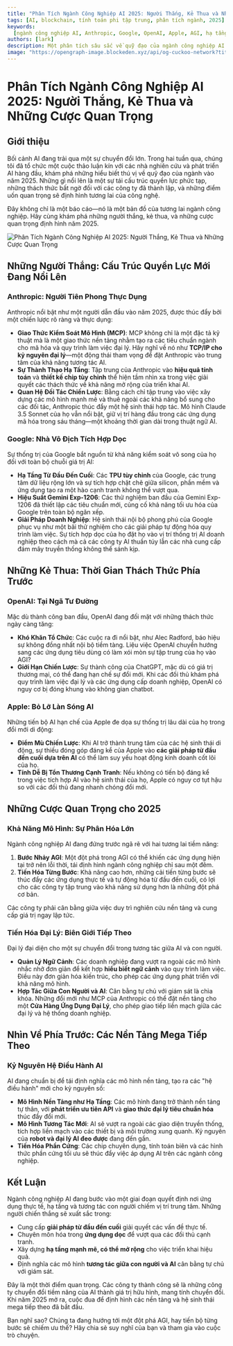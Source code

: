 ```yaml
---
title: "Phân Tích Ngành Công Nghiệp AI 2025: Người Thắng, Kẻ Thua và Những Cược Quan Trọng"
tags: [AI, blockchain, tính toán phi tập trung, phân tích ngành, 2025]
keywords:
  [ngành công nghiệp AI, Anthropic, Google, OpenAI, Apple, AGI, hạ tầng AI]
authors: [lark]
description: Một phân tích sâu sắc về quỹ đạo của ngành công nghiệp AI vào năm 2025, nêu bật các cấu trúc quyền lực mới nổi, thách thức đối với các công ty đã thành lập và những cược quan trọng định hình tương lai của công nghệ.
image: "https://opengraph-image.blockeden.xyz/api/og-cuckoo-network?title=Ph%C3%A2n%20T%C3%ADch%20Ng%C3%A0nh%20C%C3%B4ng%20Nghi%E1%BB%87p%20AI%202025:%20Ng%C6%B0%E1%BB%9Di%20Th%E1%BA%AFng,%20K%E1%BA%BB%20Thua%20v%C3%A0%20Nh%E1%BB%AFng%20C%C6%B0%E1%BB%A3c%20Quan%20Tr%E1%BB%8Dng"
---
```


# Phân Tích Ngành Công Nghiệp AI 2025: Người Thắng, Kẻ Thua và Những Cược Quan Trọng

## Giới thiệu

Bối cảnh AI đang trải qua một sự chuyển đổi lớn. Trong hai tuần qua, chúng tôi đã tổ chức một cuộc thảo luận kín với các nhà nghiên cứu và phát triển AI hàng đầu, khám phá những hiểu biết thú vị về quỹ đạo của ngành vào năm 2025. Những gì nổi lên là một sự tái cấu trúc quyền lực phức tạp, những thách thức bất ngờ đối với các công ty đã thành lập, và những điểm uốn quan trọng sẽ định hình tương lai của công nghệ.

Đây không chỉ là một báo cáo—nó là một bản đồ của tương lai ngành công nghiệp. Hãy cùng khám phá những người thắng, kẻ thua, và những cược quan trọng định hình năm 2025.

![Phân Tích Ngành Công Nghiệp AI 2025: Người Thắng, Kẻ Thua và Những Cược Quan Trọng](https://opengraph-image.blockeden.xyz/api/og-cuckoo-network?title=Ph%C3%A2n%20T%C3%ADch%20Ng%C3%A0nh%20C%C3%B4ng%20Nghi%E1%BB%87p%20AI%202025:%20Ng%C6%B0%E1%BB%9Di%20Th%E1%BA%AFng,%20K%E1%BA%BB%20Thua%20v%C3%A0%20Nh%E1%BB%AFng%20C%C6%B0%E1%BB%A3c%20Quan%20Tr%E1%BB%8Dng)

## Những Người Thắng: Cấu Trúc Quyền Lực Mới Đang Nổi Lên

### **Anthropic: Người Tiên Phong Thực Dụng**

Anthropic nổi bật như một người dẫn đầu vào năm 2025, được thúc đẩy bởi một chiến lược rõ ràng và thực dụng:

- **Giao Thức Kiểm Soát Mô Hình (MCP)**: MCP không chỉ là một đặc tả kỹ thuật mà là một giao thức nền tảng nhằm tạo ra các tiêu chuẩn ngành cho mã hóa và quy trình làm việc đại lý. Hãy nghĩ về nó như **TCP/IP cho kỷ nguyên đại lý**—một động thái tham vọng để đặt Anthropic vào trung tâm của khả năng tương tác AI.
- **Sự Thành Thạo Hạ Tầng**: Tập trung của Anthropic vào **hiệu quả tính toán** và **thiết kế chip tùy chỉnh** thể hiện tầm nhìn xa trong việc giải quyết các thách thức về khả năng mở rộng của triển khai AI.
- **Quan Hệ Đối Tác Chiến Lược**: Bằng cách chỉ tập trung vào việc xây dựng các mô hình mạnh mẽ và thuê ngoài các khả năng bổ sung cho các đối tác, Anthropic thúc đẩy một hệ sinh thái hợp tác. Mô hình Claude 3.5 Sonnet của họ vẫn nổi bật, giữ vị trí hàng đầu trong các ứng dụng mã hóa trong sáu tháng—một khoảng thời gian dài trong thuật ngữ AI.

### **Google: Nhà Vô Địch Tích Hợp Dọc**

Sự thống trị của Google bắt nguồn từ khả năng kiểm soát vô song của họ đối với toàn bộ chuỗi giá trị AI:

- **Hạ Tầng Từ Đầu Đến Cuối**: Các **TPU tùy chỉnh** của Google, các trung tâm dữ liệu rộng lớn và sự tích hợp chặt chẽ giữa silicon, phần mềm và ứng dụng tạo ra một hào cạnh tranh không thể vượt qua.
- **Hiệu Suất Gemini Exp-1206**: Các thử nghiệm ban đầu của Gemini Exp-1206 đã thiết lập các tiêu chuẩn mới, củng cố khả năng tối ưu hóa của Google trên toàn bộ ngăn xếp.
- **Giải Pháp Doanh Nghiệp**: Hệ sinh thái nội bộ phong phú của Google phục vụ như một bãi thử nghiệm cho các giải pháp tự động hóa quy trình làm việc. Sự tích hợp dọc của họ đặt họ vào vị trí thống trị AI doanh nghiệp theo cách mà cả các công ty AI thuần túy lẫn các nhà cung cấp đám mây truyền thống không thể sánh kịp.

## Những Kẻ Thua: Thời Gian Thách Thức Phía Trước

### **OpenAI: Tại Ngã Tư Đường**

Mặc dù thành công ban đầu, OpenAI đang đối mặt với những thách thức ngày càng tăng:

- **Khó Khăn Tổ Chức**: Các cuộc ra đi nổi bật, như Alec Radford, báo hiệu sự không đồng nhất nội bộ tiềm tàng. Liệu việc OpenAI chuyển hướng sang các ứng dụng tiêu dùng có làm xói mòn sự tập trung của họ vào AGI?
- **Giới Hạn Chiến Lược**: Sự thành công của ChatGPT, mặc dù có giá trị thương mại, có thể đang hạn chế sự đổi mới. Khi các đối thủ khám phá quy trình làm việc đại lý và các ứng dụng cấp doanh nghiệp, OpenAI có nguy cơ bị đóng khung vào không gian chatbot.

### **Apple: Bỏ Lỡ Làn Sóng AI**

Những tiến bộ AI hạn chế của Apple đe dọa sự thống trị lâu dài của họ trong đổi mới di động:

- **Điểm Mù Chiến Lược**: Khi AI trở thành trung tâm của các hệ sinh thái di động, sự thiếu đóng góp đáng kể của Apple vào **các giải pháp từ đầu đến cuối dựa trên AI** có thể làm suy yếu hoạt động kinh doanh cốt lõi của họ.
- **Tính Dễ Bị Tổn Thương Cạnh Tranh**: Nếu không có tiến bộ đáng kể trong việc tích hợp AI vào hệ sinh thái của họ, Apple có nguy cơ tụt hậu so với các đối thủ đang nhanh chóng đổi mới.

## Những Cược Quan Trọng cho 2025

### **Khả Năng Mô Hình: Sự Phân Hóa Lớn**

Ngành công nghiệp AI đang đứng trước ngã rẽ với hai tương lai tiềm năng:

1. **Bước Nhảy AGI**: Một đột phá trong AGI có thể khiến các ứng dụng hiện tại trở nên lỗi thời, tái định hình ngành công nghiệp chỉ sau một đêm.
2. **Tiến Hóa Từng Bước**: Khả năng cao hơn, những cải tiến từng bước sẽ thúc đẩy các ứng dụng thực tế và tự động hóa từ đầu đến cuối, có lợi cho các công ty tập trung vào khả năng sử dụng hơn là những đột phá cơ bản.

Các công ty phải cân bằng giữa việc duy trì nghiên cứu nền tảng và cung cấp giá trị ngay lập tức.

### **Tiến Hóa Đại Lý: Biên Giới Tiếp Theo**

Đại lý đại diện cho một sự chuyển đổi trong tương tác giữa AI và con người.

- **Quản Lý Ngữ Cảnh**: Các doanh nghiệp đang vượt ra ngoài các mô hình nhắc nhở đơn giản để kết hợp **hiểu biết ngữ cảnh** vào quy trình làm việc. Điều này đơn giản hóa kiến trúc, cho phép các ứng dụng phát triển với khả năng mô hình.
- **Hợp Tác Giữa Con Người và AI**: Cân bằng tự chủ với giám sát là chìa khóa. Những đổi mới như MCP của Anthropic có thể đặt nền tảng cho một **Cửa Hàng Ứng Dụng Đại Lý**, cho phép giao tiếp liền mạch giữa các đại lý và hệ thống doanh nghiệp.

## Nhìn Về Phía Trước: Các Nền Tảng Mega Tiếp Theo

### **Kỷ Nguyên Hệ Điều Hành AI**

AI đang chuẩn bị để tái định nghĩa các mô hình nền tảng, tạo ra các "hệ điều hành" mới cho kỷ nguyên số:

- **Mô Hình Nền Tảng như Hạ Tầng**: Các mô hình đang trở thành nền tảng tự thân, với **phát triển ưu tiên API** và **giao thức đại lý tiêu chuẩn hóa** thúc đẩy đổi mới.
- **Mô Hình Tương Tác Mới**: AI sẽ vượt ra ngoài các giao diện truyền thống, tích hợp liền mạch vào các thiết bị và môi trường xung quanh. Kỷ nguyên của **robot và đại lý AI đeo được** đang đến gần.
- **Tiến Hóa Phần Cứng**: Các chip chuyên dụng, tính toán biên và các hình thức phần cứng tối ưu sẽ thúc đẩy việc áp dụng AI trên các ngành công nghiệp.

## Kết Luận

Ngành công nghiệp AI đang bước vào một giai đoạn quyết định nơi ứng dụng thực tế, hạ tầng và tương tác con người chiếm vị trí trung tâm. Những người chiến thắng sẽ xuất sắc trong:

- Cung cấp **giải pháp từ đầu đến cuối** giải quyết các vấn đề thực tế.
- Chuyên môn hóa trong **ứng dụng dọc** để vượt qua các đối thủ cạnh tranh.
- Xây dựng **hạ tầng mạnh mẽ, có thể mở rộng** cho việc triển khai hiệu quả.
- Định nghĩa các mô hình **tương tác giữa con người và AI** cân bằng tự chủ với giám sát.

Đây là một thời điểm quan trọng. Các công ty thành công sẽ là những công ty chuyển đổi tiềm năng của AI thành giá trị hữu hình, mang tính chuyển đổi. Khi năm 2025 mở ra, cuộc đua để định hình các nền tảng và hệ sinh thái mega tiếp theo đã bắt đầu.

Bạn nghĩ sao? Chúng ta đang hướng tới một đột phá AGI, hay tiến bộ từng bước sẽ chiếm ưu thế? Hãy chia sẻ suy nghĩ của bạn và tham gia vào cuộc trò chuyện.
